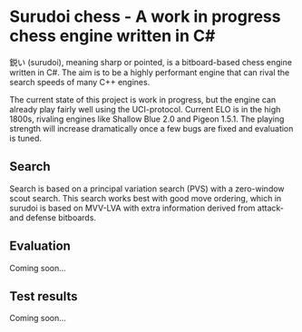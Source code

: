 # Surudoi chess - A work in progress chess engine written in C#

鋭い (surudoi), meaning sharp or pointed, is a bitboard-based chess engine written in C#. 
The aim is to be a highly performant engine that can rival the search speeds of many C++ engines.

The current state of this project is work in progress, but the engine can already play fairly well using the UCI-protocol. 
Current ELO is in the high 1800s, rivaling engines like Shallow Blue 2.0 and Pigeon 1.5.1. 
The playing strength will increase dramatically once a few bugs are fixed and evaluation is tuned.

## Search

Search is based on a principal variation search (PVS) with a zero-window scout search. This search works best with good move ordering, 
which in surudoi is based on MVV-LVA with extra information derived from attack- and defense bitboards.

## Evaluation

Coming soon...

## Test results

Coming soon...

